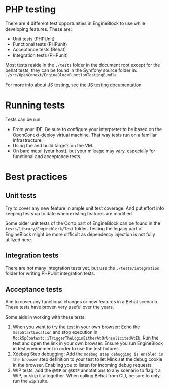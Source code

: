 # PHP testing
There are 4 different test opportunities in EngineBlock to use while developing features. These are:

- Unit tests (PHPUnit)
- Functional tests (PHPunit)
- Acceptance tests (Behat)
- Integration tests (PHPunit)

Most tests reside in the `./tests` folder in the document root except for the behat tests, they can be found in the Symfony source folder in: `./src/OpenConext/EngineBlockFunctionTestingBundle`

For more info about JS testing, see [the JS testing documentation](js_tesing.md)

# Running tests
Tests can be run:
 - From your IDE. Be sure to configure your interpreter to be based on the OpenConext-deploy virtual machine. That way tests run on a familiar infrastructure.
 - Using the and build targets on the VM.
 - On bare metal (your host), but your mileage may vary, especially for functional and acceptance tests.

# Best practices

## Unit tests
Try to cover any new feature in ample unit test coverage. And put effort into keeping tests up to date when existing features are modified.

Some older unit tests of the Corto part of EngineBlock can be found in the `tests/library/Engineblock/Test` folder. Testing the legacy part of EngineBlock might be more difficult as dependency injection is not fully utilized here.

## Integration tests
There are not many integration tests yet, but use the `./tests/integration` folder for writing PHPUnit integration tests.

## Acceptance tests

Aim to cover any functional changes or new features in a Behat scenario. These tests have proven very useful over the years.

Some aids in working with these tests:

1. When you want to try the test in your own browser: Echo the `$ssoStartLocation` and stop execution in `MockSpContext::iTriggerTheLoginEitherAtOrUnsolicitedAtEb`. Run the test and open the link in your own browser. Ensure you run EngineBlock in test environment in order to use the test fixtures.
2. Xdebug Step debugging: Add the `Xdebug step debugging is enabled in the browser` step definition to your test to let Mink set the debug cookie in the browser. Enabling you to listen for incoming debug requests.
3. WIP tests: add the `@WIP` or `@SKIP` annotations to any scenario to flag it a WIP, or skip it altogether. When calling Behat from CLI, be sure to only run the `wip` suite.
